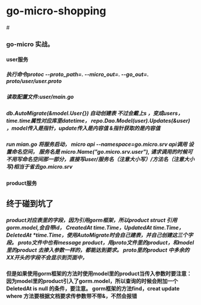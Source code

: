 # go-micro-shopping
#<h3>go-micro 实战。
<h4>user服务
<h5>执行命令protoc --proto_path=. --micro_out=. --go_out=. proto/user/user.proto
<h5>读取配置文件:user/main.go
<h5>db.AutoMigrate(&model.User{}) 自动创建表 不过会戴上s ，变成users，time.time属性对应库里datetime，
repo.Dao.Model(user).Updates(&user) ，model传入是指针，update传入是内容值  &指针获取的是内容值
<h5>run mian.go  将服务启动， 
micro api     --namespace=go.micro.srv  
api调用 设置命名空间，
服务名是 micro.Name("go.micro.srv.user"), 
请求调用的时候可不用写命名空间那一部分，直接写user/服务名（注意大小写）/方法名（注意大小写)相当于省去go.micro.srv

<h4>product服务
<h2>终于碰到坑了
<h5>product对应表里的字段，因为引用gorm框架，所以product struct 引用 gorm.model,会自带id，
CreatedAt time.Time，UpdatedAt time.Time，DeletedAt *time.Time，使用AutoMigrate时会自己建表，并自己创建这三个字段。
proto文件中也有message product，用proto文件里的product，和model里的product 去掺入参数一样的，都能达到要求。
proto里的product 中多余的XX开头的字段不会显示到页面中，
<h4>但是如果使用gorm框架的方法时使用model里的product当传入参数时要注意：因为model里的product引入了gorm.model，所以查询的时候会附加一个 DeletedAt is null 的条件，要注意。
gorm框架的方法find，creat update where 方法要根据文档要求传参数带不带&，不然会报错
                                                                   
                                                                    